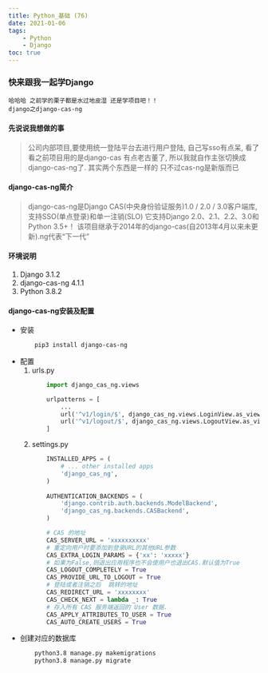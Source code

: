 ```yaml
---
title: Python_基础 (76)
date: 2021-01-06
tags: 
    - Python
    - Django
toc: true
---
```


### 快来跟我一起学Django
    哈哈哈 之前学的栗子都是水过地皮湿 还是学项目吧！！
    django之django-cas-ng

<!-- more -->

#### 先说说我想做的事
> 公司内部项目,要使用统一登陆平台去进行用户登陆, 自己写sso有点呆, 看了看之前项目用的是django-cas 有点老古董了, 所以我就自作主张切换成 django-cas-ng了. 其实两个东西是一样的 只不过cas-ng是新版而已

#### django-cas-ng简介
> django-cas-ng是Django CAS(中央身份验证服务)1.0 / 2.0 / 3.0客户端库,支持SSO(单点登录)和单一注销(SLO)
它支持Django 2.0、2.1、2.2、3.0和Python 3.5+！
该项目继承于2014年的django-cas(自2013年4月以来未更新).ng代表“下一代”

#### 环境说明
1. Django               3.1.2
2. django-cas-ng        4.1.1
3. Python               3.8.2

#### django-cas-ng安装及配置
- 安装
    ```bash
        pip3 install django-cas-ng
    ```
- 配置
    1. urls.py
        ```python
            import django_cas_ng.views

            urlpatterns = [
                ...
                url('^v1/login/$', django_cas_ng.views.LoginView.as_view(), name='cas_ng_login'),
                url('^v1/logout/$', django_cas_ng.views.LogoutView.as_view(), name='cas_ng_logout'),
            ]
        ```
    2. settings.py
        ```python
            INSTALLED_APPS = (
                # ... other installed apps
                'django_cas_ng',
            )
            
            AUTHENTICATION_BACKENDS = (
                'django.contrib.auth.backends.ModelBackend',
                'django_cas_ng.backends.CASBackend',
            )

            # CAS 的地址
            CAS_SERVER_URL = 'xxxxxxxxxx'
            # 重定向用户时要添加到登录URL的其他URL参数
            CAS_EXTRA_LOGIN_PARAMS = {'xx': 'xxxxx'}
            # 如果为False,则退出应用程序也不会使用户也退出CAS.默认值为True
            CAS_LOGOUT_COMPLETELY = True
            CAS_PROVIDE_URL_TO_LOGOUT = True
            # 登陆或者注销之后  跳转的地址
            CAS_REDIRECT_URL = 'xxxxxxxx'
            CAS_CHECK_NEXT = lambda _: True
            # 存入所有 CAS 服务端返回的 User 数据.
            CAS_APPLY_ATTRIBUTES_TO_USER = True
            CAS_AUTO_CREATE_USERS = True
        ```
- 创建对应的数据库
    ```bash
        python3.8 manage.py makemigrations
        python3.8 manage.py migrate
    ```



